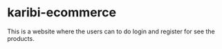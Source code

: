 # karibi-ecommerce

This is a website where the users can to do login and register for see the products.
